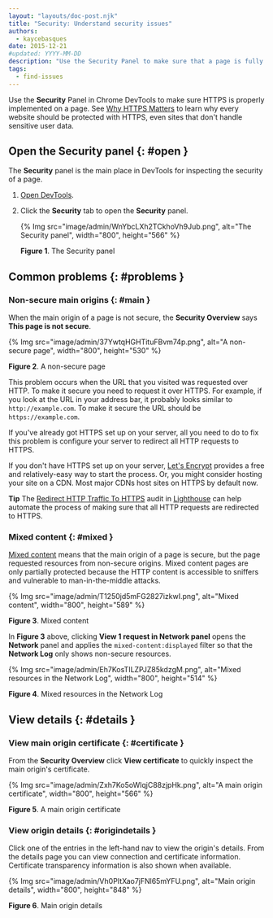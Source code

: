 ```yaml
---
layout: "layouts/doc-post.njk"
title: "Security: Understand security issues"
authors:
  - kaycebasques
date: 2015-12-21
#updated: YYYY-MM-DD
description: "Use the Security Panel to make sure that a page is fully protected by HTTPS."
tags:
  - find-issues
---
```


Use the **Security** Panel in Chrome DevTools to make sure HTTPS is properly implemented on a page.
See [Why HTTPS Matters][1] to learn why every website should be protected with HTTPS, even sites
that don't handle sensitive user data.

## Open the Security panel {: #open }

The **Security** panel is the main place in DevTools for inspecting the security of a page.

1.  [Open DevTools][2].
2.  Click the **Security** tab to open the **Security** panel.

    {% Img src="image/admin/WnYbcLXh2TCkhoVh9Jub.png", alt="The Security panel", width="800", height="566" %}

    **Figure 1**. The Security panel

## Common problems {: #problems }

### Non-secure main origins {: #main }

When the main origin of a page is not secure, the **Security Overview** says **This page is not
secure**.

{% Img src="image/admin/37YwtqHGHTituFBvm74p.png", alt="A non-secure page", width="800", height="530" %}

**Figure 2**. A non-secure page

This problem occurs when the URL that you visited was requested over HTTP. To make it secure you
need to request it over HTTPS. For example, if you look at the URL in your address bar, it probably
looks similar to `http://example.com`. To make it secure the URL should be `https://example.com`.

If you've already got HTTPS set up on your server, all you need to do to fix this problem is
configure your server to redirect all HTTP requests to HTTPS.

If you don't have HTTPS set up on your server, [Let's Encrypt][3] provides a free and
relatively-easy way to start the process. Or, you might consider hosting your site on a CDN. Most
major CDNs host sites on HTTPS by default now.

**Tip** The [Redirect HTTP Traffic To HTTPS][4] audit in [Lighthouse][5] can help automate the
process of making sure that all HTTP requests are redirected to HTTPS.

### Mixed content {: #mixed }

[Mixed content][6] means that the main origin of a page is secure, but the page requested resources
from non-secure origins. Mixed content pages are only partially protected because the HTTP content
is accessible to sniffers and vulnerable to man-in-the-middle attacks.

{% Img src="image/admin/T1250jd5mFG2827izkwI.png", alt="Mixed content", width="800", height="589" %}

**Figure 3**. Mixed content

In **Figure 3** above, clicking **View 1 request in Network panel** opens the **Network** panel and
applies the `mixed-content:displayed` filter so that the **Network Log** only shows non-secure
resources.

{% Img src="image/admin/Eh7KosTILZPJZ85kdzgM.png", alt="Mixed resources in the Network Log", width="800", height="514" %}

**Figure 4**. Mixed resources in the Network Log

## View details {: #details }

### View main origin certificate {: #certificate }

From the **Security Overview** click **View certificate** to quickly inspect the main origin's
certificate.

{% Img src="image/admin/Zxh7Ko5oWlqjC88zjpHk.png", alt="A main origin certificate", width="800", height="566" %}

**Figure 5**. A main origin certificate

### View origin details {: #origindetails }

Click one of the entries in the left-hand nav to view the origin's details. From the details page
you can view connection and certificate information. Certificate transparency information is also
shown when available.

{% Img src="image/admin/Vh0PItXao7jFNl65mYFU.png", alt="Main origin details", width="800", height="848" %}

**Figure 6**. Main origin details

[1]: https://web.dev/why-https-matters/
[2]: /docs/devtools/open
[3]: https://letsencrypt.org/
[4]: https://web.dev/redirects-http/
[5]: /docs/lighthouse
[6]: https://web.dev/what-is-mixed-content/
